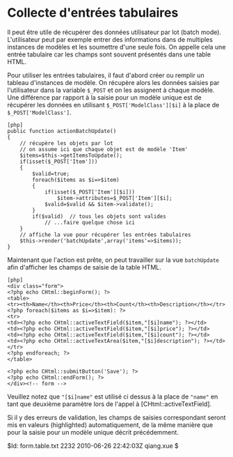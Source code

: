 Collecte d'entrées tabulaires
=============================

Il peut être utile de récupérer des données utilisateur par lot (batch mode).
L'utilisateur peut par exemple entrer des informations dans de multiples
instances de modèles et les soumettre d'une seule fois. On appelle cela une
entrée tabulaire car les champs sont souvent présentés dans une table HTML.

Pour utiliser les entrées tabulaires, il faut d'abord créer ou remplir un
tableau d'instances de modèle. On récupère alors les données saisies par
l'utilisateur dans la variable `$_POST` et on les assignent à chaque modèle.
Une différence par rapport à la saisie pour un modèle unique est de récupérer
les données en utilisant `$_POST['ModelClass'][$i]` à la place de `$_POST['ModelClass']`.

~~~
[php]
public function actionBatchUpdate()
{
	// récupère les objets par lot
	// on assume ici que chaque objet est de modèle 'Item'
	$items=$this->getItemsToUpdate();
	if(isset($_POST['Item']))
	{
		$valid=true;
		foreach($items as $i=>$item)
		{
			if(isset($_POST['Item'][$i]))
				$item->attributes=$_POST['Item'][$i];
			$valid=$valid && $item->validate();
		}
		if($valid)  // tous les objets sont valides
			// ...faire quelque chose ici
	}
	// affiche la vue pour récupérer les entrées tabulaires
	$this->render('batchUpdate',array('items'=>$items));
}
~~~

Maintenant que l'action est prête, on peut travailler sur la vue
`batchUpdate` afin d'afficher les champs de saisie de la table HTML.

~~~
[php]
<div class="form">
<?php echo CHtml::beginForm(); ?>
<table>
<tr><th>Name</th><th>Price</th><th>Count</th><th>Description</th></tr>
<?php foreach($items as $i=>$item): ?>
<tr>
<td><?php echo CHtml::activeTextField($item,"[$i]name"); ?></td>
<td><?php echo CHtml::activeTextField($item,"[$i]price"); ?></td>
<td><?php echo CHtml::activeTextField($item,"[$i]count"); ?></td>
<td><?php echo CHtml::activeTextArea($item,"[$i]description"); ?></td>
</tr>
<?php endforeach; ?>
</table>

<?php echo CHtml::submitButton('Save'); ?>
<?php echo CHtml::endForm(); ?>
</div><!-- form -->
~~~

Veuillez notez que `"[$i]name"` est utilisé ci dessus à la place de `"name"`
en tant que deuxième paramètre lors de l'appel à [CHtml::activeTextField].

Si il y des erreurs de validation, les champs de saisies correspondant
seront mis en valeurs (highlighted) automatiquement, de la même manière
que pour la saisie pour un modèle unique décrit précédemment.

<div class="revision">$Id: form.table.txt 2232 2010-06-26 22:42:03Z qiang.xue $</div>
